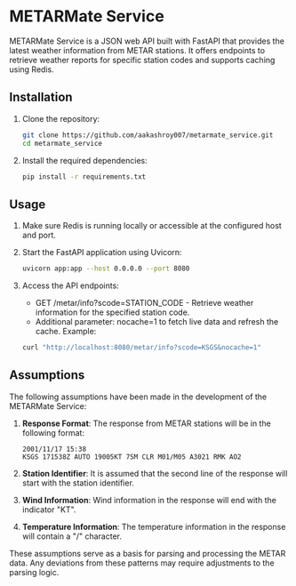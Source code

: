 # METARMate Service

METARMate Service is a JSON web API built with FastAPI that provides the latest weather information from METAR stations. It offers endpoints to retrieve weather reports for specific station codes and supports caching using Redis.

## Installation

1. Clone the repository:

   ```bash
   git clone https://github.com/aakashroy007/metarmate_service.git
   cd metarmate_service

2. Install the required dependencies:
    ```bash
    pip install -r requirements.txt

## Usage

1. Make sure Redis is running locally or accessible at the configured host and port.

2. Start the FastAPI application using Uvicorn:

    ```bash
    uvicorn app:app --host 0.0.0.0 --port 8080

3. Access the API endpoints:

    - GET /metar/info?scode=STATION_CODE - Retrieve weather information for the specified station code.
    - Additional parameter: nocache=1 to fetch live data and refresh the cache.
    Example:

    ```bash
    curl "http://localhost:8080/metar/info?scode=KSGS&nocache=1"

## Assumptions

The following assumptions have been made in the development of the METARMate Service:

1. **Response Format**: The response from METAR stations will be in the following format:

    ```
    2001/11/17 15:38
    KSGS 171538Z AUTO 19005KT 7SM CLR M01/M05 A3021 RMK AO2
    ```

2. **Station Identifier**: It is assumed that the second line of the response will start with the station identifier.

3. **Wind Information**: Wind information in the response will end with the indicator "KT".

4. **Temperature Information**: The temperature information in the response will contain a "/" character.

These assumptions serve as a basis for parsing and processing the METAR data. Any deviations from these patterns may require adjustments to the parsing logic.


